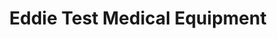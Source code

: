 ---
title: "Eddie Test Medical Equipment"
url: /ringgold/eddie-test-medical-equipment/
shop: medical supply
---